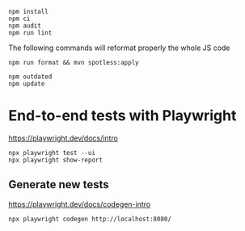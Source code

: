     npm install
    npm ci
    npm audit
    npm run lint

The following commands will reformat properly the whole JS code

    npm run format && mvn spotless:apply

    npm outdated
    npm update

# End-to-end tests with Playwright

https://playwright.dev/docs/intro

    npx playwright test --ui
    npx playwright show-report

## Generate new tests

https://playwright.dev/docs/codegen-intro

    npx playwright codegen http://localhost:8080/

